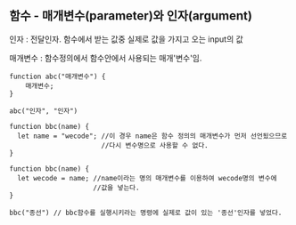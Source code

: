 ##  함수 -  매개변수(parameter)와 인자(argument)

인자 : 전달인자. 함수에서 받는 값중 실제로 값을 가지고 오는 input의 값

매개변수 : 함수정의에서 함수안에서 사용되는 매개'변수'임.



```
function abc("매개변수") {
	매개변수;
}

abc("인자", "인자")
```

```
function bbc(name) {   
  let name = "wecode"; //이 경우 name은 함수 정의의 매개변수가 먼저 선언됬으므로
  					   //다시 변수명으로 사용할 수 없다.  
}

function bbc(name) {   
  let wecode = name; //name이라는 명의 매개변수를 이용하여 wecode명의 변수에
  					 //값을 넣는다. 
}

bbc("종선") // bbc함수를 실행시키라는 명령에 실제로 값이 있는 '종선'인자를 넣었다.
```

